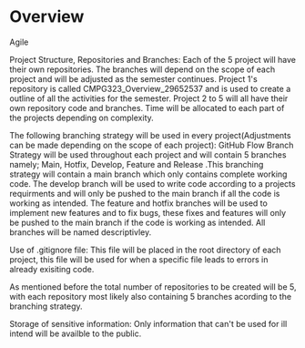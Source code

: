 # Overview
Agile

Project Structure, Repositories and Branches: Each of the 5 project will have their own repositories. The branches will depend on the scope of each project and will be adjusted as the semester continues. 
Project 1's repository is called CMPG323_Overview_29652537 and is used to create a outline of all the activities for the semester.
Project 2 to 5 will all have their own repository code and branches.
Time will be allocated to each part of the projects depending on complexity.

The following branching strategy will be used in every project(Adjustments can be made depending on the scope of each project): GitHub Flow Branch Strategy will be used throughout each project and will contain 5 branches namely; Main, Hotfix, Develop, Feature and Release .This branching strategy will contain a main branch which only contains complete working code. The develop branch will be used to write code according to a projects requirments and will only be pushed to the main branch if all the code is working as intended. The feature and hotfix branches will be used to implement new features and to fix bugs, these fixes and features will only be pushed to the main branch if the code is working as intended.
All branches will be named descriptivley. 

Use of .gitignore file: This file will be placed in the root directory of each project, this file will be used for when a specific file leads to errors in already exisiting code.

As mentioned before the total number of repositories to be created will be 5, with each repository most likely also containing 5 branches acording to the branching strategy.

Storage of sensitive information: Only information that can't be used for ill intend will be availble to the public.
